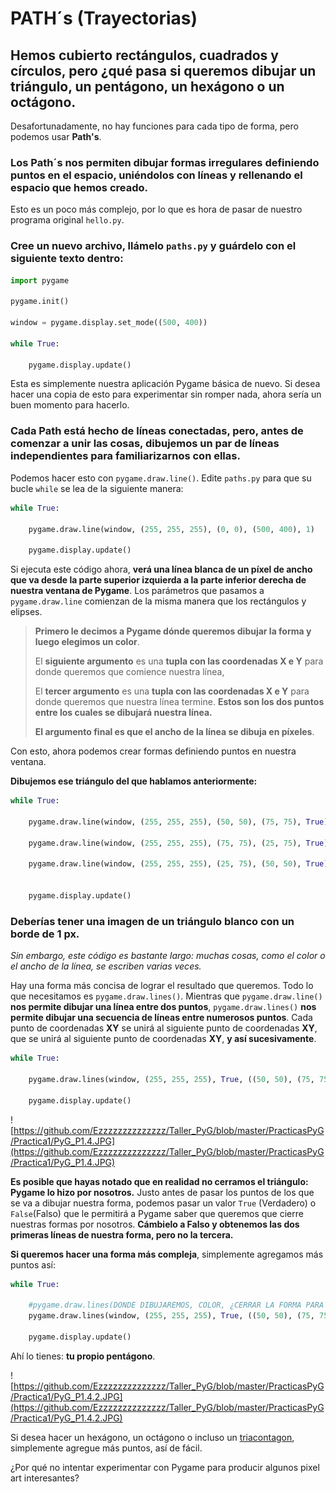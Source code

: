 # PATH´s (Trayectorias) 
## **Hemos cubierto rectángulos, cuadrados y círculos, pero ¿qué pasa si queremos dibujar un triángulo, un pentágono, un hexágono o un octágono.**

Desafortunadamente, no hay funciones para cada tipo de forma, pero podemos usar **Path's**. 

### **Los Path´s nos permiten dibujar formas irregulares definiendo puntos en el espacio, uniéndolos con líneas y rellenando el espacio que hemos creado**.

Esto es un poco más complejo, por lo que es hora de pasar de nuestro programa original `hello.py`. 

### **Cree un nuevo archivo, llámelo `paths.py` y guárdelo con el siguiente texto dentro:**

```python
import pygame 

pygame.init()

window = pygame.display.set_mode((500, 400))

while True:    
    
    pygame.display.update()
```
Esta es simplemente nuestra aplicación Pygame básica de nuevo. Si desea hacer una copia de esto para experimentar sin romper nada, ahora sería un buen momento para hacerlo. 

### Cada **Path** está hecho de líneas conectadas, pero, antes de comenzar a unir las cosas, dibujemos un par de líneas independientes para familiarizarnos con ellas. 

Podemos hacer esto con `pygame.draw.line()`. Edite `paths.py` para que su bucle `while` se lea de la siguiente manera:

```python
while True:    
    
    pygame.draw.line(window, (255, 255, 255), (0, 0), (500, 400), 1)
        
    pygame.display.update()
```
Si ejecuta este código ahora, **verá una línea blanca de un píxel de ancho que va desde la parte superior izquierda a la parte inferior derecha de nuestra ventana de Pygame**. Los parámetros que pasamos a `pygame.draw.line` comienzan de la misma manera que los rectángulos y elipses. 
> **Primero le decimos a Pygame dónde queremos dibujar la forma y luego elegimos un color**. 
> 
> El **siguiente argumento** es una **tupla con las coordenadas X e Y** para donde queremos que comience nuestra línea, 
> 
> El **tercer argumento** es una **tupla con las coordenadas X e Y** para donde queremos que nuestra línea termine. **Estos son los dos puntos entre los cuales se dibujará nuestra línea.**
> 
> **El argumento final es que el ancho de la línea se dibuja en píxeles**.

Con esto, ahora podemos crear formas definiendo puntos en nuestra ventana. 

**Dibujemos ese triángulo del que hablamos anteriormente:**
```python
while True:    
    
    pygame.draw.line(window, (255, 255, 255), (50, 50), (75, 75), True)
    
    pygame.draw.line(window, (255, 255, 255), (75, 75), (25, 75), True)
    
    pygame.draw.line(window, (255, 255, 255), (25, 75), (50, 50), True)
        
    
    pygame.display.update()
```
### Deberías tener una imagen de un triángulo blanco con un borde de 1 px. 

*Sin embargo, este código es bastante largo: muchas cosas, como el color o el ancho de la línea, se escriben varias veces.* 

Hay una forma más concisa de lograr el resultado que queremos. Todo lo que necesitamos es `pygame.draw.lines()`. Mientras que `pygame.draw.line()` **nos permite dibujar una línea entre dos puntos**, `pygame.draw.lines()` **nos permite dibujar una secuencia de líneas entre numerosos puntos**. Cada punto de coordenadas **XY** se unirá al siguiente punto de coordenadas **XY**, que se unirá al siguiente punto de coordenadas **XY**, **y así sucesivamente**.
```python
while True:    
    
    pygame.draw.lines(window, (255, 255, 255), True, ((50, 50), (75, 75), (25, 75)), 1)
        
    pygame.display.update()
```
![https://github.com/Ezzzzzzzzzzzzzz/Taller_PyG/blob/master/PracticasPyG/Practica1/PyG_P1.4.JPG](https://github.com/Ezzzzzzzzzzzzzz/Taller_PyG/blob/master/PracticasPyG/Practica1/PyG_P1.4.JPG)

**Es posible que hayas notado que en realidad no cerramos el triángulo: Pygame lo hizo por nosotros.** Justo antes de pasar los puntos de los que se va a dibujar nuestra forma, podemos pasar un valor `True` (Verdadero) o `False`(Falso) que le permitirá a Pygame saber que queremos que cierre nuestras formas por nosotros. **Cámbielo a Falso y obtenemos las dos primeras líneas de nuestra forma, pero no la tercera.** 

**Si queremos hacer una forma más compleja**, simplemente agregamos más puntos así:

```python
while True:    
    
    #pygame.draw.lines(DONDE DIBUJAREMOS, COLOR, ¿CERRAR LA FORMA PARA NOSOSTROS?, LOS PUNTOS PARA DIBUJAR, ANCHO DE LA LINEA)
    pygame.draw.lines(window, (255, 255, 255), True, ((50, 50), (75, 75), (63, 100), (38, 100), (25, 75)), 1)
        
    pygame.display.update()
```
Ahí lo tienes: **tu propio pentágono**. 

![https://github.com/Ezzzzzzzzzzzzzz/Taller_PyG/blob/master/PracticasPyG/Practica1/PyG_P1.4.2.JPG](https://github.com/Ezzzzzzzzzzzzzz/Taller_PyG/blob/master/PracticasPyG/Practica1/PyG_P1.4.2.JPG)

Si desea hacer un hexágono, un octágono o incluso un [triacontagon](https://en.wikipedia.org/wiki/Triacontagon), simplemente agregue más puntos, así de fácil. 

¿Por qué no intentar experimentar con Pygame para producir algunos pixel art interesantes?
<!--stackedit_data:
eyJoaXN0b3J5IjpbMjAyMDQzMTkwNiwtMTU0NDUzNTA4OCwtMT
M4NTQ0MjY4OCwtNjY3NzIyNTU2LDYwNTA5NjYwMCwtMTYzMDE1
Nzc2NiwtNDM3NTQzMjc5LC0xMzU4MzcyMTcwLDE1ODM0MTQxOD
hdfQ==
-->